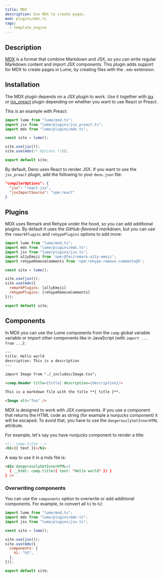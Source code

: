 ```yaml
---
title: MDX
description: Use MDX to create pages.
mod: plugins/mdx.ts
tags:
  - template_engine
---
```


## Description

[MDX](https://mdxjs.com) is a format that combine Markdown and JSX, so you can
write regular Markdown content and import JSX components. This plugin adds
support for MDX to create pages in Lume, by creating files with the `.mdx`
extension.

## Installation

The MDX plugin depends on a JSX plugin to work. Use it together with
[jsx](./jsx.md) or [jsx_preact](./jsx_preact.md) plugin depending on whether you
want to use React or Preact.

This is an example with Preact:

```js
import lume from "lume/mod.ts";
import jsx from "lume/plugins/jsx_preact.ts";
import mdx from "lume/plugins/mdx.ts";

const site = lume();

site.use(jsx());
site.use(mdx(/* Options */));

export default site;
```

By default, Deno uses React to render JSX. If you want to use the `jsx_preact`
plugin, add the following to your `deno.json` file:

```json
"compilerOptions": {
  "jsx": "react-jsx",
  "jsxImportSource": "npm:react"
}
```

## Plugins

MDX uses Remark and Rehype under the hood, so you can add additional plugins. By
default it uses the _GitHub-flavored markdown_, but you can use the
`remarkPlugins` and `rehypePlugins` options to add more:

```js
import lume from "lume/mod.ts";
import mdx from "lume/plugins/mdx.ts";
import jsx from "lume/plugins/jsx.ts";
import a11yEmoji from 'npm:@fec/remark-a11y-emoji';
import rehypeRemoveComments from 'npm:rehype-remove-comments@5';

const site = lume();

site.use(jsx());
site.use(mdx({
  remarkPlugins: [allyEmoji]
  rehypePlugins: [rehypeRemoveComments]
}));

export default site;
```

## Components

In MDX you can use the Lume components from the `comp` global variable variable
or import other components like in JavaScript (with `import ... from ...`):

```html
---
title: Hello world
description: This is a description
---

import Image from "./_includes/Image.tsx";

<comp.Header title={title} description={description}/>

This is a markdown file with the title **{ title }**.

<Image alt="foo" />
```

MDX is designed to work with JSX components. If you use a component that returns
the HTML code as string (for example a nunjucks component) it will be escaped.
To avoid that, you have to use the `dangerouslySetInnerHTML` attribute.

For example, let's say you have nunjucks component to render a title:

```html
<!-- comp.title -->
<h1>{{ text }}</h1>
```

A way to use it in a mdx file is:

```md
<div dangerouslySetInnerHTML={
  { __html: comp.title({ text: "Hello world" }) }
} />
```

### Overwriting components

You can use the `components` option to overwrite or add additional components.
For example, to convert all `h1` to `h2`:

```js
import lume from "lume/mod.ts";
import mdx from "lume/plugins/mdx.ts";
import jsx from "lume/plugins/jsx.ts";

const site = lume();

site.use(jsx());
site.use(mdx({
  components: {
    h1: "h2",
  },
}));

export default site;
```
